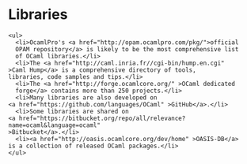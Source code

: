 <html>
  <body>
    <h1>Libraries</h1>

    <ul>
      <li>OcamlPro's <a href="http://opam.ocamlpro.com/pkg/">official
      OPAM repository</a> is likely to be the most comprehensive list
      of OCaml libraries.</li>
      <li>The <a href="http://caml.inria.fr//cgi-bin/hump.en.cgi"
	>Caml Hump</a> is a comprehensive directory of tools,
	libraries, code samples and tips.</li>
      <li>The <a href="http://forge.ocamlcore.org/" >OCaml dedicated
	  forge</a> contains more than 250 projects.</li>
      <li>Many libraries are also developed on
	<a href="https://github.com/languages/OCaml" >GitHub</a>.</li>
      <li>Some libraries are shared on
	<a href="https://bitbucket.org/repo/all/relevance?name=ocaml&language=ocaml"
	>Bitbucket</a>.</li>
      <li><a href="http://oasis.ocamlcore.org/dev/home" >OASIS-DB</a>
	is a collection of released OCaml packages.</li>
    </ul>
    
  </body>
</html>
